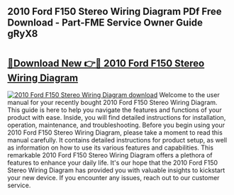 ## 2010 Ford F150 Stereo Wiring Diagram PDf Free Download - Part-FME Service Owner Guide gRyX8

# <h2><a href="http://dfkxu2.blite.top/?on=2010+Ford+F150+Stereo+Wiring+Diagram">🔗Download New 👉🔴 2010 Ford F150 Stereo Wiring Diagram</a></h2>

[![2010 Ford F150 Stereo Wiring Diagram download](https://i.imgur.com/lujVjoI.png)](http://dfkxu2.blite.top/?on=2010+Ford+F150+Stereo+Wiring+Diagram)
Welcome to the user manual for your recently bought 2010 Ford F150 Stereo Wiring Diagram. This guide is here to help you navigate the features and functions of your product with ease. Inside, you will find detailed instructions for installation, operation, maintenance, and troubleshooting. Before you begin using your 2010 Ford F150 Stereo Wiring Diagram, please take a moment to read this manual carefully. It contains detailed instructions for product setup, as well as information on how to use its various features and capabilities. This remarkable 2010 Ford F150 Stereo Wiring Diagram offers a plethora of features to enhance your daily life. It's our hope that the 2010 Ford F150 Stereo Wiring Diagram has provided you with valuable insights to kickstart your new device. If you encounter any issues, reach out to our customer service.
